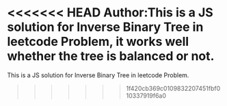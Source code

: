 <<<<<<< HEAD
Author:This is a JS solution for Inverse Binary Tree in leetcode Problem, it works well whether the tree is balanced or not.
=======
This is a JS solution for Inverse Binary Tree in leetcode Problem.
>>>>>>> 1f420cb369c0109832207451fbf010337919f6a0
